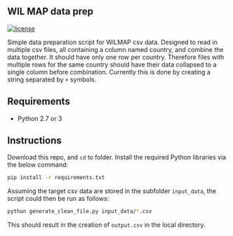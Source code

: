 ## WIL MAP data prep

[![license](https://img.shields.io/github/license/mashape/apistatus.svg)]()

Simple data preparation script for WILMAP csv data. Designed to read in multiple csv files, all containing a column named country, and combine the data together. It should have only one row per country. Therefore files with
multiple rows for the same country should have their data collapsed to a single column before combination. Currently this is done by creating a string separated by `+` symbols.

## Requirements

* Python 2.7 or 3


## Instructions

Download this repo, and `cd` to folder. Install the required Python libraries via the below command:

```bash
pip install -r requirements.txt
```

Assuming the target csv data are stored in the subfolder `input_data`, the script could then be run as follows:

```bash
python generate_clean_file.py input_data/*.csv
```

This should result in the creation of `output.csv` in the local directory.
